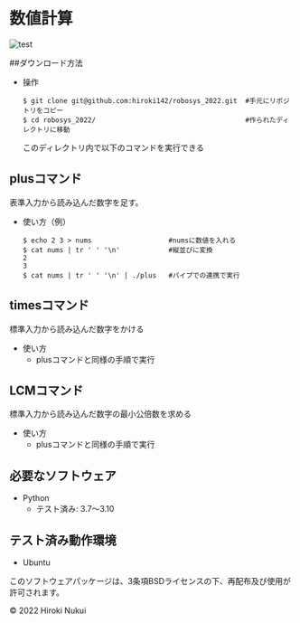 # 数値計算
![test](https://github.com/hiroki142/robosys_2022/actions/workflows/test.yml/badge.svg)

##ダウンロード方法
* 操作
  ```
  $ git clone git@github.com:hiroki142/robosys_2022.git  #手元にリポジトリをコピー
  $ cd robosys_2022/                                     #作られたディレクトリに移動
  ```
  このディレクトリ内で以下のコマンドを実行できる

## plusコマンド
表準入力から読み込んだ数字を足す。
* 使い方（例）
  ```
  $ echo 2 3 > nums                   #numsに数値を入れる
  $ cat nums | tr ' ' '\n'            #縦並びに変換
  2
  3
  $ cat nums | tr ' ' '\n' | ./plus   #パイプでの連携で実行
  ```

## timesコマンド
標準入力から読み込んだ数字をかける
* 使い方
  * plusコマンドと同様の手順で実行

## LCMコマンド
標準入力から読み込んだ数字の最小公倍数を求める
* 使い方
  * plusコマンドと同様の手順で実行

## 必要なソフトウェア
* Python
  * テスト済み: 3.7～3.10 

## テスト済み動作環境
* Ubuntu


このソフトウェアパッケージは、3条項BSDライセンスの下、再配布及び使用が許可されます。

© 2022 Hiroki Nukui
